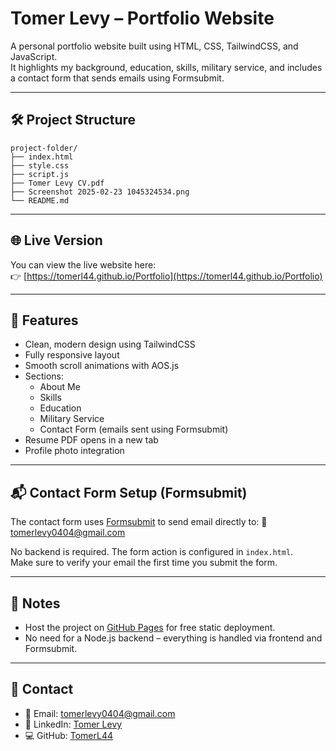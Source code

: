 # Tomer Levy – Portfolio Website

A personal portfolio website built using HTML, CSS, TailwindCSS, and JavaScript.  
It highlights my background, education, skills, military service, and includes a contact form that sends emails using Formsubmit.

---

## 🛠 Project Structure

```
project-folder/
├── index.html
├── style.css
├── script.js
├── Tomer Levy CV.pdf
├── Screenshot 2025-02-23 1045324534.png
└── README.md
```

---

## 🌐 Live Version

You can view the live website here:  
👉 [https://tomerl44.github.io/Portfolio](https://tomerl44.github.io/Portfolio)

---

## 📄 Features

* Clean, modern design using TailwindCSS  
* Fully responsive layout  
* Smooth scroll animations with AOS.js  
* Sections:
  * About Me  
  * Skills  
  * Education  
  * Military Service  
  * Contact Form (emails sent using Formsubmit)  
* Resume PDF opens in a new tab  
* Profile photo integration  

---

## 📬 Contact Form Setup (Formsubmit)

The contact form uses [Formsubmit](https://formsubmit.co) to send email directly to: 📧 tomerlevy0404@gmail.com

No backend is required. The form action is configured in `index.html`.  
Make sure to verify your email the first time you submit the form.

---

## 📁 Notes

* Host the project on [GitHub Pages](https://pages.github.com/) for free static deployment.  
* No need for a Node.js backend – everything is handled via frontend and Formsubmit.

---

## 🔗 Contact

* 📧 Email: [tomerlevy0404@gmail.com](mailto:tomerlevy0404@gmail.com)  
* 🔗 LinkedIn: [Tomer Levy](https://linkedin.com/in/tomer-levy-10050a237)  
* 💻 GitHub: [TomerL44](https://github.com/TomerL44)
